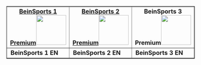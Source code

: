 <div id="sdiv">
    <table class="table table-dark table-bordered" border="1">
      <tbody>
        <tr>
          <td style=
          'text-align:center; vertical-align:middle; font-weight: bold'>
            <a href="https://donelfantastic.github.io/creativemedia/intl/beins1prem.m3u8" target="_blank" rel="noopener">BeinSports 1 Premium<img src="https://assets.bein.com/mena/sites/3/2015/06/beIN_SPORTS1_PREMIUM_Digital_Mono.png" width="80"></a>
          </td>
          <td style=
          'text-align:center; vertical-align:middle; font-weight: bold'>
            <a href="https://donelfantastic.github.io/creativemedia/intl/beins2prem.m3u8" target="_blank" rel="noopener">BeinSports 2 Premium<img src="https://assets.bein.com/mena/sites/3/2015/06/beIN_SPORTS2_PREMIUM_Digital_Mono.png" width="80"></a>
          </td>
          <td style=
          'text-align:center; vertical-align:middle; font-weight: bold'>
            <a href="https://donelfantastic.github.io/creativemedia/intl/beins3prem.m3u8" target="_blank" rel="noopener"></a>BeinSports 3 Premium<img src="https://assets.bein.com/mena/sites/3/2015/06/beIN_SPORTS3_PREMIUM_Digital_Mono.png" width="80"></a>
          </td>
        </tr>
        <tr>
          <td style=
          'text-align:center; vertical-align:middle; font-weight: bold'>
            <a id="name10">BeinSports 1 EN</a><img id="qualitylogo10" width=
            "20">
          </td>
          <td style=
          'text-align:center; vertical-align:middle; font-weight: bold'>
            <a id="name11">BeinSports 2 EN</a><img id="qualitylogo11" width=
            "20">
          </td>
          <td style=
          'text-align:center; vertical-align:middle; font-weight: bold'>
            <a id="name12">BeinSports 3 EN</a><img id="qualitylogo12" width=
            "20">
          </td>
        </tr> 
        </td>
      </tbody>
    </table>
  </div>
